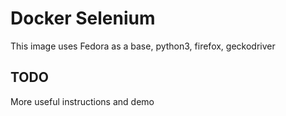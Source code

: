 # Docker Selenium

This image uses Fedora as a base, python3, firefox, geckodriver

## TODO

More useful instructions and demo

